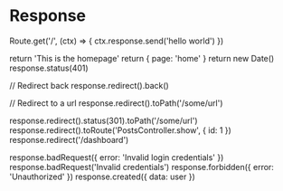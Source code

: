 # Response

Route.get('/', (ctx) => {
  ctx.response.send('hello world')
})

return 'This is the homepage'
return { page: 'home' }
return new Date()
response.status(401)

// Redirect back
response.redirect().back()

// Redirect to a url
response.redirect().toPath('/some/url')

response.redirect().status(301).toPath('/some/url')
response.redirect().toRoute('PostsController.show', { id: 1 })
response.redirect('/dashboard')

response.badRequest({ error: 'Invalid login credentials' })
response.badRequest('Invalid credentials')
response.forbidden({ error: 'Unauthorized' })
response.created({ data: user })